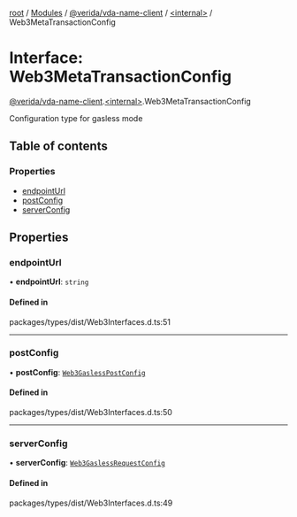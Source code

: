 [root](../README.md) / [Modules](../modules.md) / [@verida/vda-name-client](../modules/verida_vda_name_client.md) / [<internal\>](../modules/verida_vda_name_client._internal_.md) / Web3MetaTransactionConfig

# Interface: Web3MetaTransactionConfig

[@verida/vda-name-client](../modules/verida_vda_name_client.md).[<internal\>](../modules/verida_vda_name_client._internal_.md).Web3MetaTransactionConfig

Configuration type for gasless mode

## Table of contents

### Properties

- [endpointUrl](verida_vda_name_client._internal_.Web3MetaTransactionConfig.md#endpointurl)
- [postConfig](verida_vda_name_client._internal_.Web3MetaTransactionConfig.md#postconfig)
- [serverConfig](verida_vda_name_client._internal_.Web3MetaTransactionConfig.md#serverconfig)

## Properties

### endpointUrl

• **endpointUrl**: `string`

#### Defined in

packages/types/dist/Web3Interfaces.d.ts:51

___

### postConfig

• **postConfig**: [`Web3GaslessPostConfig`](verida_vda_name_client._internal_.Web3GaslessPostConfig.md)

#### Defined in

packages/types/dist/Web3Interfaces.d.ts:50

___

### serverConfig

• **serverConfig**: [`Web3GaslessRequestConfig`](verida_vda_name_client._internal_.Web3GaslessRequestConfig.md)

#### Defined in

packages/types/dist/Web3Interfaces.d.ts:49
